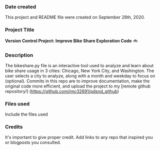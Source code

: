 ### Date created
This project and README file were created on September 28th, 2020.

### Project Title
**Version Control Project: Improve Bike Share Exploration Code** :bike:

### Description
The bikeshare.py file is an interactive tool used to analyze and learn about bike share usage in 3 cities: Chicago, New York City, and Washington. The user selects a city to analyze, along with a month and weekday to focus on (optional). Commits in this repo are to improve documentation, make the original code more efficient, and upload the project to my [remote github repository!] (https://github.com/jmc32691/pdsnd_github)

### Files used
Include the files used

### Credits
It's important to give proper credit. Add links to any repo that inspired you or blogposts you consulted.
